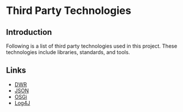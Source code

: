 # Third Party Technologies #

## Introduction ##

Following is a list of third party technologies used in this project. These technologies include libraries, standards, and tools.

## Links ##

  * [DWR](http://www.directwebremoting.org)
  * [JSON](http://json.org)
  * [OSGi](http://www.osgi.org)
  * [Log4J](http://logging.apache.org/log4j/1.2/index.html)